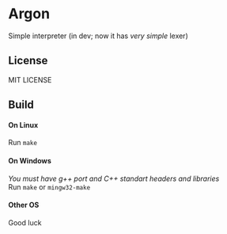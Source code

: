 # Argon
Simple interpreter (in dev; now it has *very simple* lexer)
## License
MIT LICENSE
## Build
#### On Linux
Run `make`
#### On Windows
*You must have g++ port and C++ standart headers and libraries*  
Run `make` or `mingw32-make`
#### Other OS
Good luck
